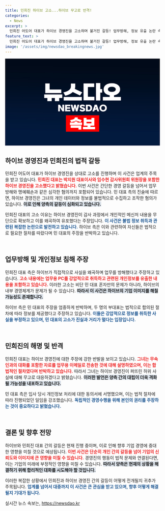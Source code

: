 ```yaml
---
title: 민희진 하이브 고소...하이브 무고로 반격!
categories:
  - News
excerpt: >
  민희진 어도어 대표가 하이브 경영진을 고소하며 불거진 갈등! 업무방해, 정보 유출 논란 속 진실의 실타래가 풀릴까? 클릭으로 최신 소식을 확인하세요!
feature_text: >
  민희진 어도어 대표가 하이브 경영진을 고소하며 불거진 갈등! 업무방해, 정보 유출 논란 속 진실의 실타래가 풀릴까? 클릭으로 최신 소식을 확인하세요!
image: '/assets/img/newsdao_breakingnews.jpg'
---
```


<p><img src="/assets/img/newsdao_breakingnews.jpg" alt="koreaapp 속보" /></p>

<h2 data-ke-size="size26">하이브 경영진과 민희진의 법적 갈등</h2>

<p>민희진 어도어 대표가 하이브 경영진을 상대로 고소를 진행하며 이 사건은 업계의 주목을 받고 있습니다. <b><span style="color: #ee2323;">민희진 대표는 박지원 대표이사와 임수현 감사위원회 위원장을 포함한 하이브 경영진을 고소했다고 밝혔습니다.</span></b> 이번 사건은 간단한 경영 갈등을 넘어서 업무방해와 명예훼손과 같은 심각한 혐의까지 포함되어 있습니다. 민 대표 측의 진술에 따르면, 하이브 경영진은 그녀의 개인 데이터와 정보를 불법적으로 수집하고 조작한 혐의가 있습니다. <b><span style="background-color: #21538527;">이로 인해 양측의 갈등이 심화되고 있습니다.</span></b></p>

<p>민희진 대표의 고소 이유는 하이브 경영진이 감사 과정에서 개인적인 메신저 내용을 무단으로 확보하고 이를 왜곡하여 유포했다는 주장입니다. <b><span style="color: #1a5490;">이 사건은 불법 정보 취득과 관련된 복잡한 논란으로 발전하고 있습니다.</span></b> 하이브 측은 이와 관련하여 자신들은 법적으로 필요한 절차를 따랐다며 민 대표의 주장을 반박하고 있습니다. </p>

<p data-ke-size="size16">&nbsp;</p>

<h2 data-ke-size="size26">업무방해 및 개인정보 침해 주장</h2>

<p>민희진 대표 측은 하이브가 직접적으로 사실을 왜곡하며 업무를 방해했다고 주장하고 있습니다. <b><span style="color: #ee2323;">고소 내용에는 업무용 PC를 강압적으로 취득하고 관련된 개인정보를 유출한 내용을 포함하고 있습니다.</span></b> 이러한 고소는 비단 민 대표 혼자만의 문제가 아니라, 하이브의 내부 경영체계가 문제가 될 수 있습니다. <b><span style="background-color: #21538527;">따라서 이 사건은 하이브의 기업 이미지를 해칠 가능성도 존재합니다.</span></b></p>

<p>하이브 측은 민 대표의 주장을 엄중하게 반박하며, 두 명의 부대표는 법적으로 합의된 절차에 따라 정보를 제공했다고 주장하고 있습니다. <b><span style="color: #1a5490;">이들은 강압적으로 정보를 취득한 사실을 부정하고 있으며, 민 대표의 고소가 진실과 거리가 멀다는 입장입니다.</span></b> </p>

<p data-ke-size="size16">&nbsp;</p>

<h2 data-ke-size="size26">민희진의 해명 및 반격</h2>

<p>민희진 대표는 하이브 경영진에 대한 주장에 강한 반발을 보이고 있습니다. <b><span style="color: #ee2323;">그녀는 무속인과의 대화를 포함한 자료를 업무용 이메일로 전송한 것에 대해 설명하였으며, 이는 합법적인 절차였다며 반박하고 있습니다.</span></b> 따라서 그녀는 하이브 경영진이 퍼뜨린 허위 사실에 대해 무고로 대응하겠다고 밝혔습니다. <b><span style="background-color: #21538527;">이러한 발언은 양측 간의 대립이 더욱 격화될 가능성을 내포하고 있습니다.</span></b></p>

<p>민 대표 측은 입사 당시 개인정보 처리에 대한 동의서에 서명했으며, 이는 법적 절차에 따라 진행되었던 일임을 강조했습니다. <b><span style="color: #1a5490;">독립적인 경영수행을 위해 본인의 권리를 주장하는 것이 중요하다고 밝혔습니다.</span></b> </p>

<p data-ke-size="size16">&nbsp;</p>

<h2 data-ke-size="size26">결론 및 향후 전망</h2>

<p>하이브와 민희진 대표 간의 갈등은 현재 진행 중이며, 이로 인해 향후 기업 경영에 중대한 영향을 미칠 것으로 예상됩니다. <b><span style="color: #ee2323;">이번 사건은 단순히 개인 간의 갈등을 넘어 기업의 신뢰도와 이미지에 큰 영향을 미칠 수 있습니다.</span></b> 경영진의 행동이 법적 문제와 연결된다면, 이는 기업의 미래에 부정적인 영향을 미칠 수 있습니다. <b><span style="background-color: #21538527;">따라서 양측은 현재의 상황을 해결하기 위해 합리적인 대화를 시도해야 할 것입니다.</span></b></p>

<p>이러한 복잡한 상황에서 민희진과 하이브 경영진 간의 갈등이 어떻게 전개될지 귀추가 주목됩니다. <b><span style="color: #1a5490;">업계를 넘어서 대중까지 이 사건은 큰 관심을 받고 있으며, 향후 어떻게 해결될지 기대가 됩니다.</span></b></p>
실시간 뉴스 속보는, <a href="https://newsdao.kr" rel="dofollow">https://newsdao.kr</a>



